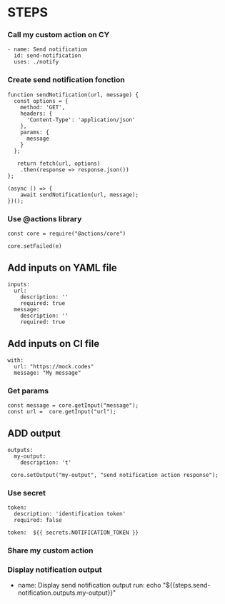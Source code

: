 # STEPS

### Call my custom action on CY
```
- name: Send notification
  id: send-notification
  uses: ./notify
```

### Create send notification fonction
```
function sendNotification(url, message) {
  const options = {
    method: 'GET',
    headers: {
      'Content-Type': 'application/json'
    },
    params: {
      message
    }
  };

   return fetch(url, options)
    .then(response => response.json())
};
```

```
(async () => {
    await sendNotification(url, message);
})();
```

### Use @actions library
```
const core = require("@actions/core")
```
```
core.setFailed(e)
```
## Add inputs on YAML file
```
inputs:
  url:
    description: ''
    required: true
  message:
    description: ''
    required: true
```

## Add inputs on CI file
```
with:
  url: "https://mock.codes"
  message: "My message"
```

### Get params
```
const message = core.getInput("message");
const url =  core.getInput("url");
```

## ADD output
```
outputs:
  my-output:
    description: 't'
```

```
 core.setOutput("my-output", "send notification action response");
```

### Use secret
```
token:
  description: 'identification token'
  required: false
```

```
token:  ${{ secrets.NOTIFICATION_TOKEN }}
```

### Share my custom action 

### Display notification output
- name: Display send notification output
  run: echo "${{steps.send-notification.outputs.my-output}}"